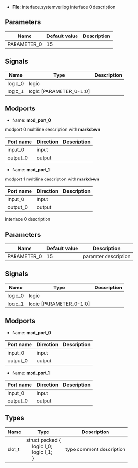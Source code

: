 - **File**: interface.systemverilog
 interface 0  description 

## Parameters

| Name        | Default value | Description |
| ----------- | ------------- | ----------- |
| PARAMETER_0 | 15            |             |
## Signals

| Name    | Type                    | Description |
| ------- | ----------------------- | ----------- |
| logic_0 | logic                   |             |
| logic_1 | logic [PARAMETER_0-1:0] |             |
## Modports

- Name: **mod_port_0**

 modport 0 multiline   description with **markdown** 

| Port name | Direction | Description |
| --------- | --------- | ----------- |
| input_0   | input     |             |
| output_0  | output    |             |
- Name: **mod_port_1**

 modport 1 multiline   description with **markdown** 

| Port name | Direction | Description |
| --------- | --------- | ----------- |
| input_0   | input     |             |
| output_0  | output    |             |
 interface 0  description 

## Parameters

| Name        | Default value | Description          |
| ----------- | ------------- | -------------------- |
| PARAMETER_0 | 15            | paramter description |
## Signals

| Name    | Type                    | Description |
| ------- | ----------------------- | ----------- |
| logic_0 | logic                   |             |
| logic_1 | logic [PARAMETER_0-1:0] |             |
## Modports

- Name: **mod_port_0**



| Port name | Direction | Description |
| --------- | --------- | ----------- |
| input_0   | input     |             |
| output_0  | output    |             |
- Name: **mod_port_1**



| Port name | Direction | Description |
| --------- | --------- | ----------- |
| input_0   | input     |             |
| output_0  | output    |             |

## Types

| Name   | Type                                                                                                                                                               | Description              |
| ------ | ------------------------------------------------------------------------------------------------------------------------------------------------------------------ | ------------------------ |
| slot_t | struct packed {<br><span style="padding-left:20px">   logic l_0;<br><span style="padding-left:20px">         logic l_1;<br><span style="padding-left:20px">      } | type comment description |
